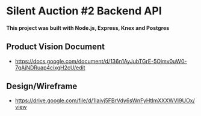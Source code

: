 # Silent Auction #2 Backend API

#### This project was built with Node.js, Express, Knex and Postgres

## Product Vision Document

- https://docs.google.com/document/d/136n1AyJubTGrE-5Ojmv0uW0-7gAjNDRuap4cixgH2cU/edit

## Design/Wireframe

- https://drive.google.com/file/d/1Iaivj5FBrVdy6sWnFyHtlmXXXWVI9UOx/view

